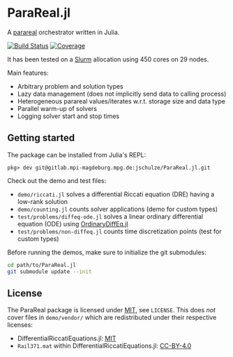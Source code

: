 # ParaReal.jl

A [parareal](https://en.wikipedia.org/wiki/Parareal) orchestrator written in Julia.

[![Build Status](https://gitlab.mpi-magdeburg.mpg.de/jschulze/ParaReal.jl/badges/master/pipeline.svg)](https://gitlab.mpi-magdeburg.mpg.de/jschulze/ParaReal.jl/pipelines)
[![Coverage](https://gitlab.mpi-magdeburg.mpg.de/jschulze/ParaReal.jl/badges/master/coverage.svg)](https://gitlab.mpi-magdeburg.mpg.de/jschulze/ParaReal.jl/commits/master)

It has been tested on a [Slurm](https://slurm.schedmd.com/) allocation using 450 cores on 29 nodes.

Main features:

* Arbitrary problem and solution types
* Lazy data management (does not implicitly send data to calling process)
* Heterogeneous parareal values/iterates w.r.t. storage size and data type
* Parallel warm-up of solvers
* Logging solver start and stop times

## Getting started

The package can be installed from Julia's REPL:

```julia-repl
pkg> dev git@gitlab.mpi-magdeburg.mpg.de:jschulze/ParaReal.jl.git
```

Check out the demo and test files:

* `demo/riccati.jl` solves a differential Riccati equation (DRE) having a low-rank solution
* `demo/counting.jl` counts solver applications (demo for custom types)
* `test/problems/diffeq-ode.jl` solves a linear ordinary differential equation (ODE) using [OrdinaryDiffEq.jl]
* `test/problems/non-diffeq.jl` counts time discretization points (test for custom types)

Before running the demos, make sure to initialize the git submodules:

```bash
cd path/to/ParaReal.jl
git submodule update --init
```

[OrdinaryDiffEq.jl]: https://github.com/SciML/OrdinaryDiffEq.jl

## License

The ParaReal package is licensed under [MIT], see `LICENSE`.
This does *not* cover files in `demo/vendor/` which are redistributed under their respective licenses:

* DifferentialRiccatiEquations.jl: [MIT]
* `Rail371.mat` within DifferentialRiccatiEquations.jl: [CC-BY-4.0]

[MIT]: https://spdx.org/licenses/MIT.html
[CC-BY-4.0]: https://spdx.org/licenses/CC-BY-4.0.html
